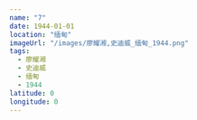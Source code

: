 ```yaml
---
name: "7"
date: 1944-01-01
location: "缅甸"
imageUrl: "/images/廖耀湘,史迪威_缅甸_1944.png"
tags:
  - 廖耀湘
  - 史迪威
  - 缅甸
  - 1944
latitude: 0
longitude: 0
---
```

